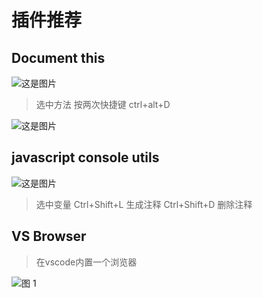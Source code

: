 # 插件推荐

## Document this

![这是图片](https://cdn.nlark.com/yuque/0/2022/png/12539472/1666093780423-f14a5234-a083-4e0c-b5cf-11a0dafc580f.png 'Magic Gardens')

> 选中方法 按两次快捷键 ctrl+alt+D

![这是图片](https://cdn.nlark.com/yuque/0/2022/png/12539472/1666093850118-41b8ff57-8f9b-4adb-8ade-fe53aa2d2fa6.png 'Magic Gardens')

## javascript console utils

![这是图片](https://cdn.nlark.com/yuque/0/2022/png/12539472/1669462622369-66f2f7c1-16ad-4ba7-ada8-e8e3175a2bb0.png 'Magic Gardens')

> 选中变量 Ctrl+Shift+L 生成注释
> Ctrl+Shift+D 删除注释

## VS Browser 

> 在vscode内置一个浏览器

 ![图 1](images/36ed1f5c9e530aa00258ed2dec8d456cbdc208d257e767749e51f7621de830a9.png)  
